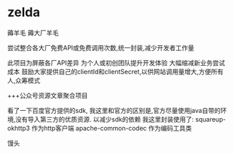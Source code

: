 # zelda
薅羊毛
薅大厂羊毛

尝试整合各大厂免费API或免费调用次数,统一封装,减少开发者工作量

此项目为屏蔽各厂API差异
为个人或初创团队提升开发体验
大幅缩减新业务尝试成本
鼓励大家提供自己的clientId和clientSecret,以供网站调用量增大,方便所有人,众筹模式

+++公众号资源文章聚合项目

看了一下百度官方提供的sdk,
我这里和官方的区别是,官方尽量使用java自带的环境,没有导入第三方的优质资源.
以减少sdk的依赖
我这里封装使用了:
squareup-okhttp3    作为http客户端
apache-common-codec 作为编码工具类

馒头